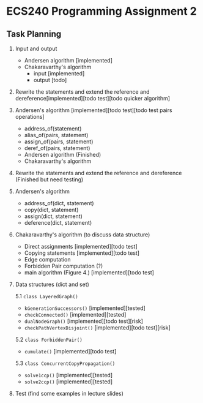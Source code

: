# ECS240 Programming Assignment 2

## Task Planning
1. Input and output 
    - Andersen algorithm [implemented]
    - Chakaravarthy's algorithm
        - input [implemented]
        - output [todo]
2. Rewrite the statements and extend the reference and dereference[implemented][todo test][todo quicker algorithm]
3. Andersen's algorithm [implemented][todo test][todo test pairs operations]
    - address_of(statement)
    - alias_of(pairs, statement)
    - assign_of(pairs, statement)
    - deref_of(pairs, statement)
    - Andersen algorithm (Finished)
    - Chakaravarthy's algorithm
2. Rewrite the statements and extend the reference and dereference (Finished but need testing)
3. Andersen's algorithm
    - address_of(dict, statement)
    - copy(dict, statement)
    - assign(dict, statement)
    - deference(dict, statement)
4. Chakaravarthy's algorithm (to discuss data structure)
    - Direct assignments [implemented][todo test]
    - Copying statements [implemented][todo test]
    - Edge computation
    - Forbidden Pair computation (?)
    - main algorithm (Figure 4.) [implemented][todo test]

5. Data structures (dict and set)

    5.1 `class LayeredGraph()` 
    - `kGenerationSuccessors()` [implemented][tested]
    - `checkConnected()` [implemented][tested]
    - `dualNodeGraph()` [implemented][todo test][risk]
    - `checkPathVertexDisjoint()` [implemented][todo test][risk]

    5.2 `class ForbiddenPair()`
    - `cumulate()` [implemented][todo test]
    
    5.3 `class ConcurrentCopyPropagation()`

    - `solve1ccp()` [implemented][tested]
    - `solve2ccp()` [implemented][tested]

6. Test (find some examples in lecture slides)

